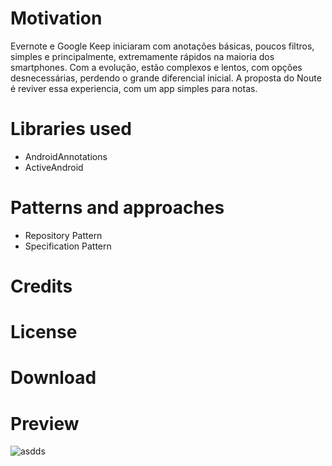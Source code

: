 Motivation
=======

Evernote e Google Keep iniciaram com anotações básicas, poucos filtros, simples e principalmente, extremamente rápidos na maioria dos smartphones. Com a evolução, estão complexos e lentos, com opções desnecessárias, perdendo o grande diferencial inicial.
A proposta do Noute é reviver essa experiencia, com um app simples para notas.


Libraries used
=======

- AndroidAnnotations
- ActiveAndroid

Patterns and approaches
=======

- Repository Pattern
- Specification Pattern

Credits
=======

License
=======

Download
=======

Preview
=======

![asdds](https://github.com/Pierry/Noute/blob/master/app/src/main/art/hero.png?raw=true)
